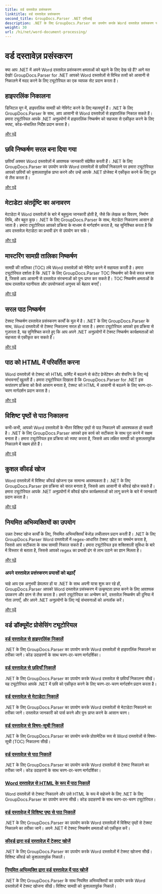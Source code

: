 ```yaml
---
title: वर्ड दस्तावेज़ प्रसंस्करण
linktitle: वर्ड दस्तावेज़ प्रसंस्करण
second_title: GroupDocs.Parser .NET एपीआई
description: .NET के लिए GroupDocs.Parser का उपयोग करके Word दस्तावेज़ प्रसंस्करण पर ट्यूटोरियल की एक श्रृंखला की खोज करें। हाइपरलिंक, चित्र, मेटाडेटा और अधिक निकालें।
weight: 30
url: /hi/net/word-document-processing/
---
```


# वर्ड दस्तावेज़ प्रसंस्करण

क्या आप .NET में अपने Word दस्तावेज़ प्रसंस्करण क्षमताओं को बढ़ाने के लिए देख रहे हैं? आगे मत देखो! GroupDocs.Parser for .NET आपको Word दस्तावेज़ों से विभिन्न तत्वों को आसानी से निकालने में मदद करने के लिए ट्यूटोरियल का एक व्यापक सेट प्रदान करता है।

## हाइपरलिंक निकालना
डिजिटल युग में, हाइपरलिंक सामग्री को नेविगेट करने के लिए महत्वपूर्ण हैं। .NET के लिए GroupDocs.Parser के साथ, आप आसानी से Word दस्तावेज़ों से हाइपरलिंक निकाल सकते हैं। हमारा ट्यूटोरियल आपके .NET अनुप्रयोगों में हाइपरलिंक निष्कर्षण को सहजता से एकीकृत करने के लिए स्पष्ट, कोड-संचालित निर्देश प्रदान करता है।

[और पढ़ें](./extract-hyperlinks-from-word-document/)

## छवि निष्कर्षण सरल बना दिया गया
छवियाँ अक्सर Word दस्तावेज़ों में आवश्यक जानकारी संप्रेषित करती हैं। .NET के लिए GroupDocs.Parser का उपयोग करके Word दस्तावेज़ों से छवियाँ निकालने पर हमारा ट्यूटोरियल आपको छवियों को कुशलतापूर्वक प्राप्त करने और उन्हें आपके .NET प्रोजेक्ट में एकीकृत करने के लिए टूल से लैस करता है।

[और पढ़ें](./extract-images-from-word-document/)

## मेटाडेटा अंतर्दृष्टि का अनावरण
मेटाडेटा में Word दस्तावेज़ों के बारे में बहुमूल्य जानकारी होती है, जैसे कि लेखक का विवरण, निर्माण तिथि, और बहुत कुछ। .NET के लिए GroupDocs.Parser के साथ, मेटाडेटा निकालना आसान हो जाता है। हमारा ट्यूटोरियल आपको प्रक्रिया के माध्यम से मार्गदर्शन करता है, यह सुनिश्चित करता है कि आप दस्तावेज़ मेटाडेटा का प्रभावी ढंग से उपयोग कर सकें।

[और पढ़ें](./extract-metadata-from-word-document/)

## मास्टरिंग सामग्री तालिका निष्कर्षण
सामग्री की तालिका (TOC) लंबे Word दस्तावेज़ों को नेविगेट करने में सहायता करती है। हमारा ट्यूटोरियल दर्शाता है कि .NET के लिए GroupDocs.Parser TOC निष्कर्षण को कैसे सरल बनाता है, जिससे आप आसानी से दस्तावेज़ संरचनाओं को पुनः प्राप्त कर सकते हैं। TOC निष्कर्षण क्षमताओं के साथ दस्तावेज़ पठनीयता और उपयोगकर्ता अनुभव को बेहतर बनाएँ।

[और पढ़ें](./extract-table-of-contents-from-word-document/)

## सरल पाठ निष्कर्षण
टेक्स्ट निष्कर्षण दस्तावेज़ प्रसंस्करण कार्यों के मूल में है। .NET के लिए GroupDocs.Parser के साथ, Word दस्तावेज़ों से टेक्स्ट निकालना सरल हो जाता है। हमारा ट्यूटोरियल आपको इस प्रक्रिया से गुज़ारता है, यह सुनिश्चित करते हुए कि आप अपने .NET अनुप्रयोगों में टेक्स्ट निष्कर्षण कार्यक्षमताओं को सहजता से एकीकृत कर सकते हैं।

[और पढ़ें](./extract-text-from-word-document/)

## पाठ को HTML में परिवर्तित करना
Word दस्तावेज़ों से टेक्स्ट को HTML फ़ॉर्मेट में बदलने से कंटेंट प्रेजेंटेशन और शेयरिंग के लिए नई संभावनाएँ खुलती हैं। हमारा ट्यूटोरियल दिखाता है कि GroupDocs.Parser for .NET इस रूपांतरण प्रक्रिया को कैसे आसान बनाता है, टेक्स्ट को HTML में आसानी से बदलने के लिए चरण-दर-चरण मार्गदर्शन प्रदान करता है।

[और पढ़ें](./extract-text-from-word-document-as-html/)

## विशिष्ट पृष्ठों से पाठ निकालना
कभी-कभी, आपको Word दस्तावेज़ों के भीतर विशिष्ट पृष्ठों से पाठ निकालने की आवश्यकता हो सकती है। .NET के लिए GroupDocs.Parser आपको इस कार्य को सटीकता के साथ पूरा करने में सक्षम बनाता है। हमारा ट्यूटोरियल इस प्रक्रिया को स्पष्ट करता है, जिससे आप लक्षित सामग्री को कुशलतापूर्वक निकालने में सक्षम होते हैं।

[और पढ़ें](./extract-text-from-specific-page-in-word-document/)

## कुशल कीवर्ड खोज
Word दस्तावेज़ों में विशिष्ट कीवर्ड खोजना एक सामान्य आवश्यकता है। .NET के लिए GroupDocs.Parser इस प्रक्रिया को सरल बनाता है, जिससे आप आसानी से कीवर्ड खोज सकते हैं। हमारा ट्यूटोरियल आपके .NET अनुप्रयोगों में कीवर्ड खोज कार्यक्षमताओं को लागू करने के बारे में जानकारी प्रदान करता है।

[और पढ़ें](./search-text-in-word-document-by-keyword/)

## नियमित अभिव्यक्तियों का उपयोग
उन्नत टेक्स्ट खोज कार्यों के लिए, नियमित अभिव्यक्तियाँ बेजोड़ लचीलापन प्रदान करती हैं। .NET के लिए GroupDocs.Parser Word दस्तावेज़ों में regex-आधारित टेक्स्ट खोज का समर्थन करता है, जिससे आप सटीकता के साथ सामग्री निकाल सकते हैं। हमारा ट्यूटोरियल इस शक्तिशाली सुविधा के बारे में विस्तार से बताता है, जिससे आपको regex का प्रभावी ढंग से लाभ उठाने का ज्ञान मिलता है।

[और पढ़ें](./search-text-in-word-document-by-regular-expression/)

### अपने दस्तावेज़ प्रसंस्करण प्रयासों को बढ़ाएँ

चाहे आप एक अनुभवी डेवलपर हों या .NET के साथ अपनी यात्रा शुरू कर रहे हों, GroupDocs.Parser आपको Word दस्तावेज़ प्रसंस्करण में उत्कृष्टता प्राप्त करने के लिए आवश्यक उपकरण और ज्ञान से लैस करता है। हमारे ट्यूटोरियल का अन्वेषण करें, दस्तावेज़ निष्कर्षण की दुनिया में गोता लगाएँ, और अपने .NET अनुप्रयोगों के लिए नई संभावनाओं को अनलॉक करें।

[और पढ़ें](./extract-hyperlinks-from-word-document/)

## वर्ड डॉक्यूमेंट प्रोसेसिंग ट्यूटोरियल
### [वर्ड दस्तावेज़ से हाइपरलिंक निकालें](./extract-hyperlinks-from-word-document/)
.NET के लिए GroupDocs.Parser का उपयोग करके Word दस्तावेज़ों से हाइपरलिंक निकालने का तरीका जानें। कोड उदाहरणों के साथ चरण-दर-चरण मार्गदर्शिका।
### [वर्ड दस्तावेज़ से छवियाँ निकालें](./extract-images-from-word-document/)
.NET के लिए GroupDocs.Parser का उपयोग करके Word दस्तावेज़ से छवियाँ निकालना सीखें। यह ट्यूटोरियल आपके .NET में छवि को एकीकृत करने के लिए चरण-दर-चरण मार्गदर्शन प्रदान करता है।
### [वर्ड दस्तावेज़ से मेटाडेटा निकालें](./extract-metadata-from-word-document/)
.NET के लिए GroupDocs.Parser का उपयोग करके Word दस्तावेज़ों से मेटाडेटा निकालने का तरीका जानें। दस्तावेज़ जानकारी को पार्स करने और पुनः प्राप्त करने के आसान चरण।
### [वर्ड दस्तावेज़ से विषय-सूची निकालें](./extract-table-of-contents-from-word-document/)
.NET के लिए GroupDocs.Parser का उपयोग करके प्रोग्रामेटिक रूप से Word दस्तावेज़ों से विषय-सूची (TOC) निकालना सीखें।
### [वर्ड दस्तावेज़ से पाठ निकालें](./extract-text-from-word-document/)
.NET के लिए GroupDocs.Parser का उपयोग करके Word दस्तावेज़ों से टेक्स्ट निकालने का तरीका जानें। कोड उदाहरणों के साथ चरण-दर-चरण मार्गदर्शिका।
### [Word दस्तावेज़ से HTML के रूप में पाठ निकालें](./extract-text-from-word-document-as-html/)
Word दस्तावेज़ों से टेक्स्ट निकालने और उसे HTML के रूप में सहेजने के लिए .NET के लिए GroupDocs.Parser का उपयोग करना सीखें। कोड उदाहरणों के साथ चरण-दर-चरण ट्यूटोरियल।
### [वर्ड दस्तावेज़ में विशिष्ट पृष्ठ से पाठ निकालें](./extract-text-from-specific-page-in-word-document/)
.NET के लिए GroupDocs.Parser का उपयोग करके Word दस्तावेज़ों में विशिष्ट पृष्ठों से टेक्स्ट निकालने का तरीका जानें। अपने .NET में टेक्स्ट निष्कर्षण क्षमताओं को एकीकृत करें।
### [कीवर्ड द्वारा वर्ड दस्तावेज़ में टेक्स्ट खोजें](./search-text-in-word-document-by-keyword/)
.NET के लिए GroupDocs.Parser का उपयोग करके Word दस्तावेज़ों में टेक्स्ट खोजना सीखें। विशिष्ट कीवर्ड को कुशलतापूर्वक निकालें।
### [नियमित अभिव्यक्ति द्वारा वर्ड दस्तावेज़ में पाठ खोजें](./search-text-in-word-document-by-regular-expression/)
.NET के लिए GroupDocs.Parser के साथ नियमित अभिव्यक्तियों का उपयोग करके Word दस्तावेज़ों में टेक्स्ट खोजना सीखें। विशिष्ट सामग्री को कुशलतापूर्वक निकालें।